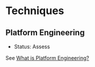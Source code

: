# Techniques

## Platform Engineering

- Status: Assess

See [What is Platform Engineering?](https://platformengineering.org/blog/what-is-platform-engineering)
